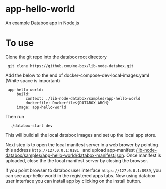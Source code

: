# app-hello-world

An example Databox app in Node.js


# To use 

Clone the git repo into the databox root directory 

     git clone https://github.com/me-box/lib-node-databox.git

Add the below to the end of docker-compose-dev-local-images.yaml (White space is important)

     app-hello-world:
         build:
             context: ./lib-node-databox/samples/app-hello-world
             dockerfile: Dockerfile${DATABOX_ARCH}
         image: app-hello-world
         
 Then run 
 
      ./databox-start dev 
      
This will build all the local databox images and set up the local app store. 
 
Next step is to open the local manifest server in a web brower by pointing this address
`http://127.0.0.1:8181
`
and upload app-manifest [/lib-node-databox/samples/app-hello-world/databox-manifest.json](./lib-node-databox/samples/app-hello-world/databox-manifest.json).
Once manifest is uploaded, close the the local manifest server by closing the browser.

If you point browser to databox user interface `https://127.0.0.1:8989`, you can see app-hello-world in the registered apps tabs. Now using databox user interface you can install app by clicking on the install button. 



     
     
 
   
